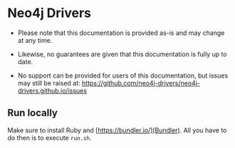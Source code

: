 # Neo4j Drivers

+ Please note that this documentation is provided as-is and may change at any time.

+ Likewise, no guarantees are given that this documentation is fully up to date.

+ No support can be provided for users of this documentation, but issues may still be raised at:
  https://github.com/neo4j-drivers/neo4j-drivers.github.io/issues

## Run locally

Make sure to install Ruby and [https://bundler.io/](Bundler).
All you have to do then is to execute `run.sh`.
